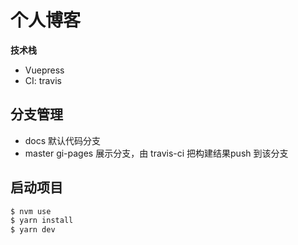 # 个人博客

**技术栈**

+ Vuepress
+ CI: travis

## 分支管理

- docs 默认代码分支
- master gi-pages 展示分支，由 travis-ci 把构建结果push 到该分支

## 启动项目

```sh
$ nvm use
$ yarn install
$ yarn dev
```
